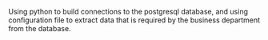 Using python to build connections to the postgresql database, and using configuration file to extract data that is required by the business department from the database.
